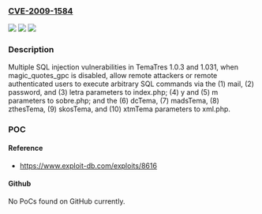 ### [CVE-2009-1584](https://cve.mitre.org/cgi-bin/cvename.cgi?name=CVE-2009-1584)
![](https://img.shields.io/static/v1?label=Product&message=n%2Fa&color=blue)
![](https://img.shields.io/static/v1?label=Version&message=n%2Fa&color=blue)
![](https://img.shields.io/static/v1?label=Vulnerability&message=n%2Fa&color=brighgreen)

### Description

Multiple SQL injection vulnerabilities in TemaTres 1.0.3 and 1.031, when magic_quotes_gpc is disabled, allow remote attackers or remote authenticated users to execute arbitrary SQL commands via the (1) mail, (2) password, and (3) letra parameters to index.php; (4) y and (5) m parameters to sobre.php; and the (6) dcTema, (7) madsTema, (8) zthesTema, (9) skosTema, and (10) xtmTema parameters to xml.php.

### POC

#### Reference
- https://www.exploit-db.com/exploits/8616

#### Github
No PoCs found on GitHub currently.

